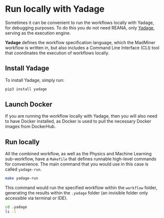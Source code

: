 # Run locally with Yadage

Sometimes it can be convenient to run the workflows locally with Yadage, for debugging purposes.
To do this you do not need REANA, only [Yadage][yadage-docs], serving as the execution engine.

**Yadage** defines the workflow specification language, which the MadMiner workflow is written in, but also
includes a Command Line Interface (CLI) tool that coordinates the execution of workflows locally. 


## Install Yadage
To install Yadage, simply run:

```bash
pip3 install yadage
```

## Launch Docker
If you are running the workflow locally with Yadage, then you will also need to have Docker installed,
as Docker is used to pull the necessary Docker images from DockerHub.


## Run locally
All the combined workflow, as well as the Physics and Machine Learning sub-workflow, have a `Makefile` that defines 
runnable high-level commands for convenience. The main command that you would use in this case is called `yadage-run`.

```bash
make yadage-run
```

This command would run the specified workflow within the `workflow` folder, generating the results within the `.yadage` folder
(an invisible folder only accessible via terminal or IDE).

```bash
cd .yadage
ls -l
```


[yadage-docs]: https://yadage.readthedocs.io/en/latest
